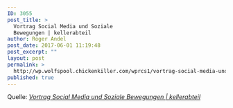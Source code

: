 ```yaml
---
ID: 3055
post_title: >
  Vortrag Social Media und Soziale
  Bewegungen | kellerabteil
author: Roger Andel
post_date: 2017-06-01 11:19:48
post_excerpt: ""
layout: post
permalink: >
  http://wp.wolfspool.chickenkiller.com/wprcs1/vortrag-social-media-und-soziale-bewegungen-kellerabteil/
published: true
---
```

Quelle: <em><a href="http://www.kellerabteil.org/2012/10/vortrag-social-media-und-soziale-bewegungen/">Vortrag Social Media und Soziale Bewegungen | kellerabteil</a></em>